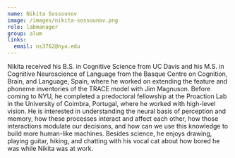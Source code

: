 ```yaml
---
name: Nikita Sossounov 
image: /images/nikita-sossounov.png
role: labmanager
group: alum
links:
  email: ns3762@nyu.edu
---
```


Nikita received his B.S. in Cognitive Science from UC Davis and his M.S. in Cognitive Neuroscience of Language from the Basque Centre on Cognition, Brain, and Language, Spain, where he worked on extending the feature and phoneme inventories of the TRACE model with Jim Magnuson. Before coming to NYU, he completed a predoctoral fellowship at the Proaction Lab in the University of Coimbra, Portugal, where he worked with high-level vision. He is interested in understanding the neural basis of perception and memory, how these processes interact and affect each other, how those interactions modulate our decisions, and how can we use this knowledge to build more human-like machines. Besides science, he enjoys drawing, playing guitar, hiking, and chatting with his vocal cat about how bored he was while Nikita was at work.
